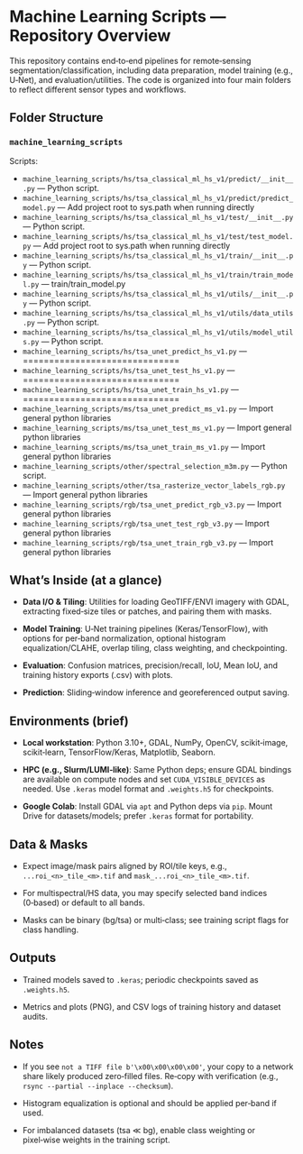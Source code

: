# Machine Learning Scripts — Repository Overview

This repository contains end‑to‑end pipelines for remote‑sensing segmentation/classification, including data preparation, model training (e.g., U‑Net), and evaluation/utilities. The code is organized into four main folders to reflect different sensor types and workflows.

## Folder Structure

### `machine_learning_scripts`

Scripts:

- `machine_learning_scripts/hs/tsa_classical_ml_hs_v1/predict/__init__.py` — Python script.
- `machine_learning_scripts/hs/tsa_classical_ml_hs_v1/predict/predict_model.py` — Add project root to sys.path when running directly
- `machine_learning_scripts/hs/tsa_classical_ml_hs_v1/test/__init__.py` — Python script.
- `machine_learning_scripts/hs/tsa_classical_ml_hs_v1/test/test_model.py` — Add project root to sys.path when running directly
- `machine_learning_scripts/hs/tsa_classical_ml_hs_v1/train/__init__.py` — Python script.
- `machine_learning_scripts/hs/tsa_classical_ml_hs_v1/train/train_model.py` — train/train_model.py
- `machine_learning_scripts/hs/tsa_classical_ml_hs_v1/utils/__init__.py` — Python script.
- `machine_learning_scripts/hs/tsa_classical_ml_hs_v1/utils/data_utils.py` — Python script.
- `machine_learning_scripts/hs/tsa_classical_ml_hs_v1/utils/model_utils.py` — Python script.
- `machine_learning_scripts/hs/tsa_unet_predict_hs_v1.py` — ==============================
- `machine_learning_scripts/hs/tsa_unet_test_hs_v1.py` — ==============================
- `machine_learning_scripts/hs/tsa_unet_train_hs_v1.py` — ==============================
- `machine_learning_scripts/ms/tsa_unet_predict_ms_v1.py` — Import general python libraries
- `machine_learning_scripts/ms/tsa_unet_test_ms_v1.py` — Import general python libraries
- `machine_learning_scripts/ms/tsa_unet_train_ms_v1.py` — Import general python libraries
- `machine_learning_scripts/other/spectral_selection_m3m.py` — Python script.
- `machine_learning_scripts/other/tsa_rasterize_vector_labels_rgb.py` — Import general python libraries
- `machine_learning_scripts/rgb/tsa_unet_predict_rgb_v3.py` — Import general python libraries
- `machine_learning_scripts/rgb/tsa_unet_test_rgb_v3.py` — Import general python libraries
- `machine_learning_scripts/rgb/tsa_unet_train_rgb_v3.py` — Import general python libraries

## What’s Inside (at a glance)

- **Data I/O & Tiling**: Utilities for loading GeoTIFF/ENVI imagery with GDAL, extracting fixed‑size tiles or patches, and pairing them with masks.

- **Model Training**: U‑Net training pipelines (Keras/TensorFlow), with options for per‑band normalization, optional histogram equalization/CLAHE, overlap tiling, class weighting, and checkpointing.

- **Evaluation**: Confusion matrices, precision/recall, IoU, Mean IoU, and training history exports (.csv) with plots.

- **Prediction**: Sliding‑window inference and georeferenced output saving.

## Environments (brief)

- **Local workstation**: Python 3.10+, GDAL, NumPy, OpenCV, scikit‑image, scikit‑learn, TensorFlow/Keras, Matplotlib, Seaborn.

- **HPC (e.g., Slurm/LUMI‑like)**: Same Python deps; ensure GDAL bindings are available on compute nodes and set `CUDA_VISIBLE_DEVICES` as needed. Use `.keras` model format and `.weights.h5` for checkpoints.

- **Google Colab**: Install GDAL via `apt` and Python deps via `pip`. Mount Drive for datasets/models; prefer `.keras` format for portability.

## Data & Masks

- Expect image/mask pairs aligned by ROI/tile keys, e.g., `...roi_<n>_tile_<m>.tif` and `mask_...roi_<n>_tile_<m>.tif`.

- For multispectral/HS data, you may specify selected band indices (0‑based) or default to all bands.

- Masks can be binary (bg/tsa) or multi‑class; see training script flags for class handling.

## Outputs

- Trained models saved to `.keras`; periodic checkpoints saved as `.weights.h5`.

- Metrics and plots (PNG), and CSV logs of training history and dataset audits.

## Notes

- If you see `not a TIFF file b'\x00\x00\x00\x00'`, your copy to a network share likely produced zero‑filled files. Re‑copy with verification (e.g., `rsync --partial --inplace --checksum`).

- Histogram equalization is optional and should be applied per‑band if used.

- For imbalanced datasets (tsa ≪ bg), enable class weighting or pixel‑wise weights in the training script.

